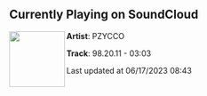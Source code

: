 ## Currently Playing on SoundCloud

[<img align="left" width="100" src="https://i1.sndcdn.com/artworks-PhzYoZvFg1T0JMPu-lrIxMg-t500x500.jpg">](https://soundcloud.com/pzycco/0303a)

**Artist**: PZYCCO 

**Track**: 98.20.11 - 03:03

Last updated at 06/17/2023 08:43

